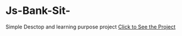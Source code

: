 # Js-Bank-Sit-
Simple Desctop and learning purpose project
[Click to See the Project](https://js-bank-sit-nej8.vercel.app/)
